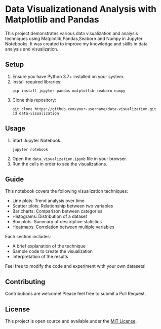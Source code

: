 # Data Visualizationand Analysis with Matplotlib and Pandas

This project demonstrates various data visualization and analysis techniques using Matplotlib,Pandas,Seaborn and Numpy in Jupyter Notebooks. It was created to improve my knowledge and skills in data analysis and visualization.

## Setup

1. Ensure you have Python 3.7+ installed on your system.
2. Install required libraries:
   ```
   pip install jupyter pandas matplotlib seaborn numpy
   ```
3. Clone this repository:
   ```
   git clone https://github.com/your-username/data-visualization.git
   cd data-visualization
   ```

## Usage

1. Start Jupyter Notebook:
   ```
   jupyter notebook
   ```
2. Open the `data_visualization.ipynb` file in your browser.
3. Run the cells in order to see the visualizations.

## Guide

This notebook covers the following visualization techniques:

- Line plots: Trend analysis over time
- Scatter plots: Relationship between two variables
- Bar charts: Comparison between categories
- Histograms: Distribution of a dataset
- Box plots: Summary of descriptive statistics
- Heatmaps: Correlation between multiple variables

Each section includes:
- A brief explanation of the technique
- Sample code to create the visualization
- Interpretation of the results

Feel free to modify the code and experiment with your own datasets!

## Contributing

Contributions are welcome! Please feel free to submit a Pull Request.

## License

This project is open source and available under the [MIT License](LICENSE).